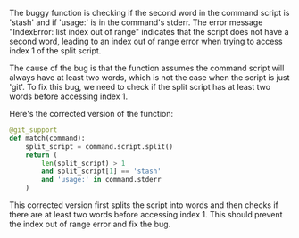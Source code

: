 The buggy function is checking if the second word in the command script is 'stash' and if 'usage:' is in the command's stderr. The error message "IndexError: list index out of range" indicates that the script does not have a second word, leading to an index out of range error when trying to access index 1 of the split script.

The cause of the bug is that the function assumes the command script will always have at least two words, which is not the case when the script is just 'git'. To fix this bug, we need to check if the split script has at least two words before accessing index 1.

Here's the corrected version of the function:

```python
@git_support
def match(command):
    split_script = command.script.split()
    return (
        len(split_script) > 1
        and split_script[1] == 'stash'
        and 'usage:' in command.stderr
    )
```

This corrected version first splits the script into words and then checks if there are at least two words before accessing index 1. This should prevent the index out of range error and fix the bug.